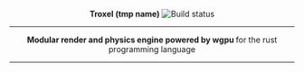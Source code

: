<p align="center">
  <strong>Troxel (tmp name)</strong>
  <img src="https://travis-ci.com/TriedWorks/troxel.svg?branch=master" alt="Build status">
</p>


-----

<p align="center">
  <strong> Modular render and physics engine powered by wgpu </strong> for the rust programming language
</p>

-----
